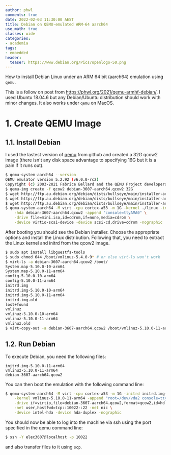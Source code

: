 ```yaml
---
author: phwl
comments: true
date: 2022-02-03 11:30:00 AEST
title: Debian on QEMU-emulated ARM-64 aarch64
use_math: true
classes: wide
categories:
- academia
tags:
- embedded
header:
  teaser: https://www.debian.org/Pics/openlogo-50.png
---
```

How to install Debian Linux under an ARM 64 bit (aarch64) emulation using ```qemu```.

This is a follow on post from <https://phwl.org/2021/qemu-armhf-debian/>.
I used Ubuntu 18.04.6 but any Debian/Ubuntu distribution should work with minor changes. It also works under ```qemu``` on MacOS.

# 1. Create QEMU Image

## 1.1. Install Debian
I used the lastest version of [qemu](https://github.com/qemu/qemu) from github
and created a 32G qcow2 image (there isn't any disk space advantage to specifying 16G but it is a pain if it runs out).

```bash
$ qemu-system-aarch64 --version
QEMU emulator version 5.2.92 (v6.0.0-rc2)
Copyright (c) 2003-2021 Fabrice Bellard and the QEMU Project developers
$ qemu-img create -f qcow2 debian-3607-aarch64.qcow2 32G 
$ wget http://ftp.au.debian.org/debian/dists/bullseye/main/installer-arm64/current/images/netboot/debian-installer/arm64/initrd.gz
$ wget http://ftp.au.debian.org/debian/dists/bullseye/main/installer-arm64/current/images/netboot/debian-installer/arm64/linux
$ wget http://ftp.au.debian.org/debian/dists/bullseye/main/installer-arm64/current/images/netboot/mini.iso
$ qemu-system-aarch64 -M virt -cpu cortex-a53 -m 1G -kernel ./linux -initrd ./initrd.gz \
    -hda debian-3607-aarch64.qcow2 -append "console=ttyAMA0" \
    -drive file=mini.iso,id=cdrom,if=none,media=cdrom \
    -device virtio-scsi-device -device scsi-cd,drive=cdrom -nographic
```
After booting you should see the Debian installer. Choose the appropriate 
options and install the Linux distribution. Following that, you need to extract
the Linux kernel and initrd from the qcow2 image.


```bash
$ sudo apt install libguestfs-tools
$ sudo chmod 644 /boot/vmlinuz-5.4.0-9* # or else virt-ls won't work
$ virt-ls -a debian-3607-aarch64.qcow2 /boot/
System.map-5.10.0-10-arm64
System.map-5.10.0-11-arm64
config-5.10.0-10-arm64
config-5.10.0-11-arm64
initrd.img
initrd.img-5.10.0-10-arm64
initrd.img-5.10.0-11-arm64
initrd.img.old
lost+found
vmlinuz
vmlinuz-5.10.0-10-arm64
vmlinuz-5.10.0-11-arm64
vmlinuz.old
$ virt-copy-out -a debian-3607-aarch64.qcow2 /boot/vmlinuz-5.10.0-11-arm64 /boot/initrd.img-5.10.0-11-arm64 .
```

## 1.2. Run Debian
To execute Debian, you need the following files:
```
initrd.img-5.10.0-11-arm64
vmlinuz-5.10.0-11-arm64
debian-3607-aarch64.qcow2
```

You can then boot the emulation with the following command line:

```bash
$ qemu-system-aarch64 -M virt -cpu cortex-a53 -m 1G -initrd initrd.img-5.10.0-11-arm64 \
    -kernel vmlinuz-5.10.0-11-arm64 -append "root=/dev/vda2 console=ttyAMA0" \
    -drive if=virtio,file=debian-3607-aarch64.qcow2,format=qcow2,id=hd \
    -net user,hostfwd=tcp::10022-:22 -net nic \
    -device intel-hda -device hda-duplex -nographic
```

You should now be able to log into the machine via ssh using the port specified in the qemu command line:
```bash
$ ssh -Y elec3607@localhost -p 10022
```

and also transfer files to it using ```scp```.
